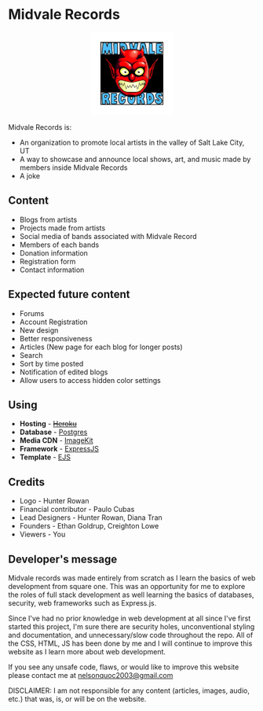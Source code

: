 
# Midvale Records

<p align="center" ><img style="border: 20px solid white;" src="https://github.com/nelstran/MVR-website/blob/99a96a022676a3629f0379e5fddee1112d68eae5/express/images/logoB-min.jpg?raw=true" alt="project-image" height="128" width="128"></p>

Midvale Records is:
* An organization to promote local artists in the valley of Salt Lake City, UT
* A way to showcase and announce local shows, art, and music made by members inside Midvale Records
* A joke

## Content

* Blogs from artists
* Projects made from artists
* Social media of bands associated with Midvale Record
* Members of each bands
* Donation information
* Registration form
* Contact information

## Expected future content

* Forums 
* Account Registration
* New design
* Better responsiveness
* Articles (New page for each blog for longer posts)
* Search
* Sort by time posted
* Notification of edited blogs
* Allow users to access hidden color settings

## Using

* **Hosting** - ~~[Heroku](https://www.heroku.com/)~~
* **Database** - [Postgres](https://www.postgresql.org/)
* **Media CDN** - [ImageKit](https://imagekit.io/)
* **Framework** - [ExpressJS](https://expressjs.com/)
* **Template** - [EJS](https://ejs.co/)


## Credits

- Logo - Hunter Rowan
- Financial contributor - Paulo Cubas
- Lead Designers - Hunter Rowan, Diana Tran
- Founders - Ethan Goldrup, Creighton Lowe
- Viewers - You


## Developer's message

Midvale records was made entirely from scratch as I learn the basics of web development from square one. This was an opportunity for me to explore the roles of full stack development as well learning the basics of databases, security, web frameworks such as Express.js. 

Since I've had no prior knowledge in web development at all since I've first started this project, I'm sure there are security holes, unconventional styling and documentation, and unnecessary/slow code throughout the repo. All of the CSS, HTML, JS has been done by me and I will continue to improve this website as I learn more about web development.

If you see any unsafe code, flaws, or would like to improve this website please contact me at nelsonquoc2003@gmail.com


DISCLAIMER: I am not responsible for any content (articles, images, audio, etc.) that was, is, or will be on the website. 

